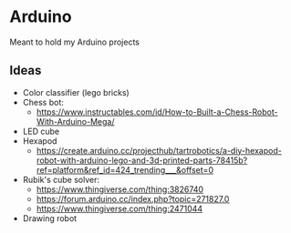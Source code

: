 # Arduino

Meant to hold my Arduino projects

## Ideas

* Color classifier (lego bricks)
* Chess bot:
  * https://www.instructables.com/id/How-to-Built-a-Chess-Robot-With-Arduino-Mega/
* LED cube
* Hexapod
  * https://create.arduino.cc/projecthub/tartrobotics/a-diy-hexapod-robot-with-arduino-lego-and-3d-printed-parts-78415b?ref=platform&ref_id=424_trending___&offset=0
* Rubik's cube solver:
  * https://www.thingiverse.com/thing:3826740
  * https://forum.arduino.cc/index.php?topic=271827.0
  * https://www.thingiverse.com/thing:2471044
* Drawing robot
